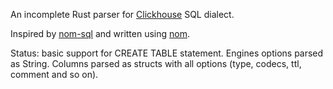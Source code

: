 An incomplete Rust parser for [Clickhouse](https://clickhouse.tech) SQL dialect.

Inspired by [nom-sql](https://github.com/ms705/nom-sql) and written using [nom](https://github.com/Geal/nom).

Status: basic support for CREATE TABLE statement. Engines options parsed as String. Columns parsed as structs with all options (type, codecs, ttl, comment and so on).

